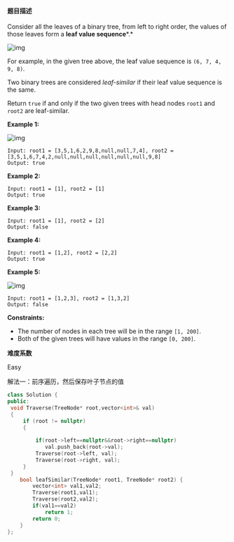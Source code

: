 #### **题目描述**
Consider all the leaves of a binary tree, from left to right order, the values of those leaves form a **leaf value sequence***.*

![img](https://s3-lc-upload.s3.amazonaws.com/uploads/2018/07/16/tree.png)

For example, in the given tree above, the leaf value sequence is `(6, 7, 4, 9, 8)`.

Two binary trees are considered *leaf-similar* if their leaf value sequence is the same.

Return `true` if and only if the two given trees with head nodes `root1` and `root2` are leaf-similar.

 

**Example 1:**

![img](https://assets.leetcode.com/uploads/2020/09/03/leaf-similar-1.jpg)

```
Input: root1 = [3,5,1,6,2,9,8,null,null,7,4], root2 = [3,5,1,6,7,4,2,null,null,null,null,null,null,9,8]
Output: true
```

**Example 2:**

```
Input: root1 = [1], root2 = [1]
Output: true
```

**Example 3:**

```
Input: root1 = [1], root2 = [2]
Output: false
```

**Example 4:**

```
Input: root1 = [1,2], root2 = [2,2]
Output: true
```

**Example 5:**

![img](https://assets.leetcode.com/uploads/2020/09/03/leaf-similar-2.jpg)

```
Input: root1 = [1,2,3], root2 = [1,3,2]
Output: false
```

 

**Constraints:**

- The number of nodes in each tree will be in the range `[1, 200]`.
- Both of the given trees will have values in the range `[0, 200]`.

**难度系数**    

Easy

解法一：前序遍历，然后保存叶子节点的值

```c++
class Solution {
public:
 void Traverse(TreeNode* root,vector<int>& val)
 {
     if (root != nullptr)
     {
         
         if(root->left==nullptr&&root->right==nullptr)
            val.push_back(root->val);
         Traverse(root->left, val);
         Traverse(root->right, val);
     }
 }
    bool leafSimilar(TreeNode* root1, TreeNode* root2) {
        vector<int> val1,val2;
        Traverse(root1,val1);
        Traverse(root2,val2);
        if(val1==val2)
            return 1;
        return 0;
    }
};
```



